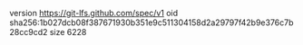 version https://git-lfs.github.com/spec/v1
oid sha256:1b027dcb08f387671930b351e9c511304158d2a29797f42b9e376c7b28cc9cd2
size 6228
